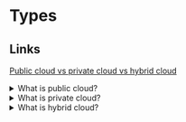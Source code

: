 # Types

## Links

[Public cloud vs private cloud vs hybrid cloud](https://www.cloudways.com/blog/public-vs-private-vs-hybrid-cloud/)

<details>
  <summary>What is public cloud?</summary>

A public cloud uses the cloud computing models to ensure the remote availability of its resources to its users. Public clouds have huge spaces that allow easy scalability and are an optimal solution for software development and collaborative projects.

**Pros:**

- Flexibility
- Data Recovery
- Reliability
- Cost-effectiveness
- Maintenance

**Cons:**

- Security vulnerability
- Control issues
- Customer support

**Pricing:**

- More affordable
- Pay for resources you use
- Don’t have to pay for additional resources

**Providers:**

- Amazon Web Services (AWS)
- Microsoft Azure
- OpenStack
- Linode

</details>

<details>
  <summary>What is private cloud?</summary>

The private cloud exclusive offers its services to an individual, business, or organization. Anyone utilizing the private cloud service won’t have to share their resources with anyone; they can enjoy their dedicated access for better overall security & performance.

**Pros:**

- Added security
- Improved performance
- Increased availability
- Better control
- Flexibility

**Cons:**

- Expensive
- High maintenance cost
- Too many options – can be difficult to make the right choice

**Pricing:**

- Fairly expensive
- Scaling is costly
- Pays off in the long term

**Providers:**

- Amazon Web Services (AWS)
- Google Cloud
- Microsoft Azure
- OpenStack

</details>

<details>
  <summary>What is hybrid cloud?</summary>

A hybrid cloud, as the name suggests, is an amalgamation of the two main cloud deployment models (public and private) combined with the on-premises infrastructure and methods for an integrated solution for businesses and organizations.

**Pros:**

- Reliability
- Scalability
- Agility

**Cons:**

- Investment
- Security

**Pricing:**

- Combine the pricing models of both private and public clouds.

**Providers:**

- Microsoft Azure
- VMWare
- Rackspace
- IBM
- CISCO

</details>
